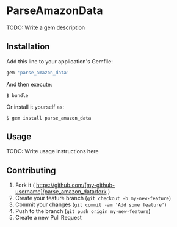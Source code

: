 # ParseAmazonData

TODO: Write a gem description

## Installation

Add this line to your application's Gemfile:

```ruby
gem 'parse_amazon_data'
```

And then execute:

    $ bundle

Or install it yourself as:

    $ gem install parse_amazon_data

## Usage

TODO: Write usage instructions here

## Contributing

1. Fork it ( https://github.com/[my-github-username]/parse_amazon_data/fork )
2. Create your feature branch (`git checkout -b my-new-feature`)
3. Commit your changes (`git commit -am 'Add some feature'`)
4. Push to the branch (`git push origin my-new-feature`)
5. Create a new Pull Request
